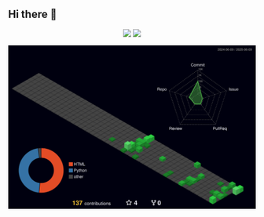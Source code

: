## Hi there 👋

<div align="center">
<span>  </span>
<img height="170px" src="https://github-readme-stats.vercel.app/api?username=eternity0126" /><span>  </span><img height="170px" src="https://github-readme-stats.vercel.app/api/top-langs/?username=eternity0126&layout=compact&langs_count=8" />
<span>  </span>
</div>

![Personal 3D Metrics](./profile-3d-contrib/profile-night-green.svg)
<!--
**eternity0126/eternity0126** is a ✨ _special_ ✨ repository because its `README.md` (this file) appears on your GitHub profile.

Here are some ideas to get you started:

- 🔭 I’m currently working on ...
- 🌱 I’m currently learning ...
- 👯 I’m looking to collaborate on ...
- 🤔 I’m looking for help with ...
- 💬 Ask me about ...
- 📫 How to reach me: ...
- 😄 Pronouns: ...
- ⚡ Fun fact: ...
-->

